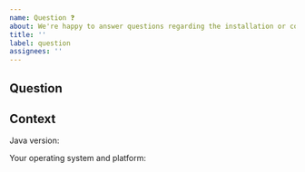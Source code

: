 ```yaml
---
name: Question ❓ 
about: We're happy to answer questions regarding the installation or configuration of Eclipse Temurin.
title: ''
label: question
assignees: ''
---
```


## Question

<!--
Please give as many details as possible.
-->

## Context

Java version:

<!--
Paste the entire output of java -version.
-->

Your operating system and platform:

<!--
For example, "Ubuntu 18.04 on ARM64" or "Windows 10 2004 on x86-64"
-->
